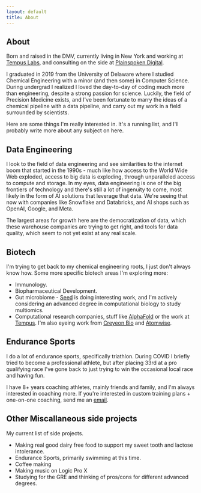 ```yaml
---
layout: default
title: About
---
```


## About

Born and raised in the DMV, currently living in New York and working at [Tempus Labs](https://www.tempus.com/), and consulting on the side at [Plainspoken Digital](https://www.plainspokendigital.com/).

I graduated in 2019 from the University of Delaware where I studied Chemical Engineering with a minor (and then some) in Computer Science. During undergrad I realized I loved the day-to-day of coding much more than engineering, despite a strong passion for science. Luckily, the field of Precision Medicine exists, and I've been fortunate to marry the ideas of a chemical pipeline with a data pipeline, and carry out my work in a field surrounded by scientists. 

Here are some things I'm really interested in. It's a running list, and I'll probably write more about any subject on here. 

## Data Engineering

I look to the field of data engineering and see similarities to the internet boom that started in the 1990s - much like how access to the World Wide Web exploded, access to big data is exploding, through unparalleled access to compute and storage. In my eyes, data engineering is one of the big frontiers of technology and there's still a lot of ingenuity to come, most likely in the form of AI solutions that leverage that data. We're seeing that now with companies like Snowflake and Databricks, and AI shops such as OpenAI, Google, and Meta.

The largest areas for growth here are the democratization of data, which these warehouse companies are trying to get right, and tools for data quality, which seem to not yet exist at any real scale. 

## Biotech 

I'm trying to get back to my chemical engineering roots, I just don't always know how. Some more specific biotech areas I'm exploring more: 
* Immunology. 
* Biopharmaceutical Development.
* Gut microbiome - [Seed](https://seed.com/) is doing interesting work, and I'm actively considering an advanced degree in computational biology to study multiomics. 
* Computational research companies, stuff like [AlphaFold](https://deepmind.com/blog/article/AlphaFold-Using-AI-for-scientific-discovery) or the work at [Tempus](https://www.tempus.com/). I'm also eyeing work from [Creyeon Bio](https://creyonbio.com/) and [Atomwise](https://www.atomwise.com/). 


## Endurance Sports 

I do a lot of endurance sports, specifically triathlon. During COVID I briefly tried to become a professional athlete, but after placing 33rd at a pro qualifying race I've gone back to just trying to win the occasional local race and having fun. 

I have 8+ years coaching athletes, mainly friends and family, and I'm always interested in coaching more. If you're interested in custom training plans + one-on-one coaching, send me an [email](noah.kennedy1@gmail.com).

## Other Miscallaneous side projects

My current list of side projects. 
* Making real good dairy free food to support my sweet tooth and lactose intolerance. 
* Endurance Sports, primarily swimming at this time.
* Coffee making
* Making music on Logic Pro X
* Studying for the GRE and thinking of pros/cons for different advanced degrees. 